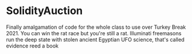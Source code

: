 # SolidityAuction
Finally amalgamation of code for the whole class to use over Turkey Break 2021.  You can win the rat race but you're still a rat.  Illuminati freemasons run the deep state with stolen ancient Egyptian UFO science, that's called evidence reed a book  
